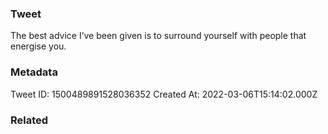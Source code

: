 ### Tweet
The best advice I’ve been given is to surround yourself with people that energise you.

### Metadata
Tweet ID: 1500489891528036352
Created At: 2022-03-06T15:14:02.000Z

### Related

